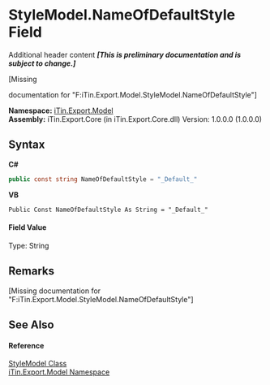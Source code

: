 # StyleModel.NameOfDefaultStyle Field
Additional header content _**\[This is preliminary documentation and is subject to change.\]**_

\[Missing <summary> documentation for "F:iTin.Export.Model.StyleModel.NameOfDefaultStyle"\]

**Namespace:**&nbsp;<a href="ef57ffcc-e95e-b212-5a46-9aa6f5a3511f">iTin.Export.Model</a><br />**Assembly:**&nbsp;iTin.Export.Core (in iTin.Export.Core.dll) Version: 1.0.0.0 (1.0.0.0)

## Syntax

**C#**<br />
``` C#
public const string NameOfDefaultStyle = "_Default_"
```

**VB**<br />
``` VB
Public Const NameOfDefaultStyle As String = "_Default_"
```


#### Field Value
Type: String

## Remarks
\[Missing <remarks> documentation for "F:iTin.Export.Model.StyleModel.NameOfDefaultStyle"\]

## See Also


#### Reference
<a href="baeb266c-8597-5b32-68a5-12c1b3e5d907">StyleModel Class</a><br /><a href="ef57ffcc-e95e-b212-5a46-9aa6f5a3511f">iTin.Export.Model Namespace</a><br />